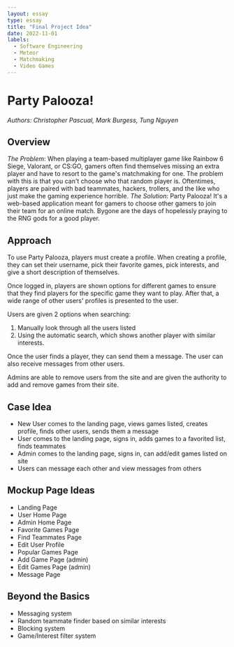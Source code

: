 ```yaml
---
layout: essay
type: essay
title: "Final Project Idea"
date: 2022-11-01
labels:
  - Software Engineering
  - Meteor
  - Matchmaking
  - Video Games
---
```

# Party Palooza!
*Authors: Christopher Pascual, Mark Burgess, Tung Nguyen*
<br />
## Overview
*The Problem*: When playing a team-based multiplayer game like Rainbow 6 Siege, Valorant, or CS:GO, gamers often find themselves missing an extra player and have to resort to the game's matchmaking for one. The problem with this is that you can't choose who that random player is. Oftentimes, players are paired with bad teammates, hackers, trollers, and the like who just make the gaming experience horrible.
*The Solution*: Party Palooza! It's a web-based application meant for gamers to choose other gamers to join their team for an online match. Bygone are the days of hopelessly praying to the RNG gods for a good player.

## Approach
To use Party Palooza, players must create a profile. When creating a profile, they can set their username, pick their favorite games, pick interests, and give a short description of themselves.

Once logged in, players are shown options for different games to ensure that they find players for the specific game they want to play. After that, a wide range of other users' profiles is presented to the user.

Users are given 2 options when searching:
1) Manually look through all the users listed
2) Using the automatic search, which shows another player with similar interests.

Once the user finds a player, they can send them a message. The user can also receive messages from other users.

Admins are able to remove users from the site and are given the authority to add and remove games from their site.

## Case Idea
- New User comes to the landing page, views games listed, creates profile, finds other users, sends them a message
- User comes to the landing page, signs in, adds games to a favorited list, finds teammates
- Admin comes to the landing page, signs in, can add/edit games listed on site
- Users can message each other and view messages from others

## Mockup Page Ideas
- Landing Page
- User Home Page
- Admin Home Page
- Favorite Games Page
- Find Teammates Page
- Edit User Profile
- Popular Games Page
- Add Game Page (admin)
- Edit Games Page (admin)
- Message Page

## Beyond the Basics
- Messaging system
- Random teammate finder based on similar interests
- Blocking system
- Game/Interest filter system
